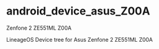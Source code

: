 # android_device_asus_Z00A
Zenfone 2 ZE551ML Z00A

LineageOS Device tree for Asus Zenfone 2 ZE551ML Z00A
